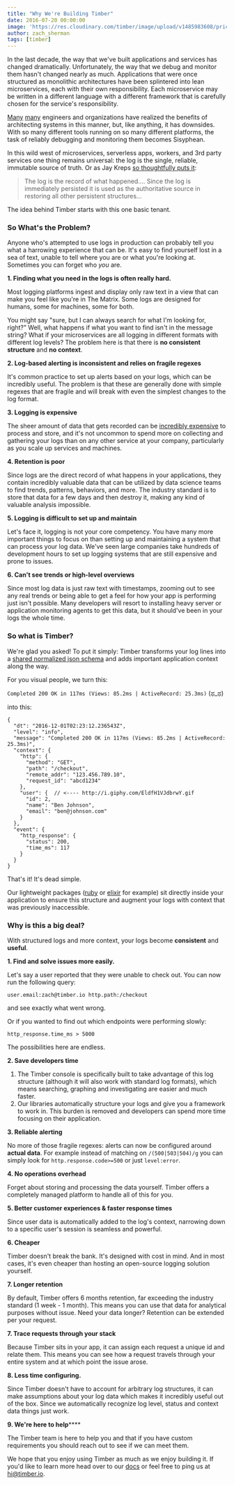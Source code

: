 ```yaml
---
title: "Why We're Building Timber"
date: 2016-07-20 00:00:00
image: 'https://res.cloudinary.com/timber/image/upload/v1485983608/pricing/why-we-are-building-timber.png'
author: zach_sherman
tags: [timber]
---
```


In the last decade, the way that we've built applications and services has changed dramatically. Unfortunately, the way that we debug and monitor them hasn't changed nearly as much. Applications that were once structured as monolithic architectures have been splintered into lean microservices, each with their own responsibility. Each microservice may be written in a different language with a different framework that is carefully chosen for the service's responsibility.

[Many](link) [many](link) engineers and organizations have realized the benefits of architecting systems in this manner, but, like anything, it has downsides. With so many different tools running on so many different platforms, the task of reliably debugging and monitoring them becomes Sisyphean.

In this wild west of microservices, serverless apps, workers, and 3rd party services one thing remains universal: the log is the single, reliable, immutable source of truth. Or as Jay Kreps [so thoughtfully puts it](https://engineering.linkedin.com/distributed-systems/log-what-every-software-engineer-should-know-about-real-time-datas-unifying):

> The log is the record of what happened.... Since the log is immediately persisted it is used as the authoritative source in restoring all other persistent structures...

The idea behind Timber starts with this one basic tenant.

### So What's the Problem?

Anyone who's attempted to use logs in production can probably tell you what a harrowing experience that can be. It's easy to find yourself lost in a sea of text, unable to tell where you are or what you're looking at. Sometimes you can forget who *you* are.

**1. Finding what you need in the logs is often really hard.**

Most logging platforms ingest and display only raw text in a view that can make you feel like you're in The Matrix. Some logs are designed for humans, some for machines, some for both.

You might say "sure, but I can always search for what I'm looking for, right?" Well, what happens if what you want to find isn't in the message string? What if your microservices are all logging in different formats with different log levels? The problem here is that there is **no consistent structure** and **no context**.

**2. Log-based alerting is inconsistent and relies on fragile regexes**

It's common practice to set up alerts based on your logs, which can be incredibly useful. The problem is that these are generally done with simple regexes that are fragile and will break with even the simplest changes to the log format.

**3. Logging is expensive**

The sheer amount of data that gets recorded can be [incredibly expensive](https://www.dropbox.com/s/zb0h8lrt7vuu262/Screenshot%202017-01-31%2013.29.19.png?dl=0) to process and store, and it's not uncommon to spend more on collecting and gathering your logs than on any other service at your company, particularly as you scale up services and machines.

**4. Retention is poor**

Since logs are the direct record of what happens in your applications, they contain incredibly valuable data that can be utilized by data science teams to find trends, patterns, behaviors, and more. The industry standard is to store that data for a few days and then destroy it, making any kind of valuable analysis impossible.

**5. Logging is difficult to set up and maintain**

Let's face it, logging is not your core competency. You have many more important things to focus on than setting up and maintaining a system that can process your log data. We've seen large companies take hundreds of development hours to set up logging systems that are still expensive and prone to issues.

**6. Can't see trends or high-level overviews**

Since most log data is just raw text with timestamps, zooming out to see any real trends or being able to get a feel for how your app is performing just isn't possible. Many developers will resort to installing heavy server or application monitoring agents to get this data, but it should've been in your logs the whole time.

### So what is Timber?

We're glad you asked! To put it simply: Timber transforms your log lines into a [shared normalized json schema](https://github.com/timberio/log-event-json-schema) and adds important application context along the way.

For you visual people, we turn this:

```Completed 200 OK in 117ms (Views: 85.2ms | ActiveRecord: 25.3ms)``` (ಥ_ಥ)

into this:

```
{
  "dt": "2016-12-01T02:23:12.236543Z",
  "level": "info",
  "message": "Completed 200 OK in 117ms (Views: 85.2ms | ActiveRecord: 25.3ms)",
  "context": {
    "http": {
      "method": "GET",
      "path": "/checkout",
      "remote_addr": "123.456.789.10",
      "request_id": "abcd1234"
    },
    "user": {  // <---- http://i.giphy.com/EldfH1VJdbrwY.gif
      "id": 2,
      "name": "Ben Johnson",
      "email": "ben@johnson.com"
    }
  },
  "event": {
    "http_response": {
      "status": 200,
      "time_ms": 117
    }
  }
}
```

That's it! It's dead simple.

Our lightweight packages ([ruby](github.com/timberio/timber-ruby (http://github.com/timberio/timber-ruby)) or [elixir](github.com/timberio/timber-elixir (http://github.com/timberio/timber-elixir)) for example) sit directly inside your application to ensure this structure and augment your logs with context that was previously inaccessible.

### Why is this a big deal?

With structured logs and more context, your logs become **consistent** and **useful**.

**1. Find and solve issues more easily.**

Let's say a user reported that they were unable to check out. You can now run the following query:

`user.email:zach@timber.io http.path:/checkout`

and see exactly what went wrong.

Or if you wanted to find out which endpoints were performing slowly:

`http_response.time_ms > 5000`

The possibilities here are endless.

**2. Save developers time**


1. The Timber console is specifically built to take advantage of this log structure (although it will also work with standard log formats), which means searching, graphing and investigating are easier and much faster.
2. Our libraries automatically structure your logs and give you a framework to work in. This burden is removed and developers can spend more time focusing on their application.

**3. Reliable alerting**

No more of those fragile regexes: alerts can now be configured around **actual data**. For example instead of matching on `/(500|503|504)/g` you can simply look for `http.response.code>=500` or just `level:error`.

**4. No operations overhead**

Forget about storing and processing the data yourself. Timber offers a completely managed platform to handle all of this for you.

**5. Better customer experiences & faster response times**

Since user data is automatically added to the log's context, narrowing down to a specific user's session is seamless and powerful.

**6. Cheaper**

Timber doesn't break the bank. It's designed with cost in mind. And in most cases, it's even cheaper than hosting an open-source logging solution yourself.

**7. Longer retention**

By default, Timber offers 6 months retention,  far exceeding the industry standard (1 week - 1 month). This means you can use that data for analytical purposes without issue. Need your data longer? Retention can be extended per your request.

**7. Trace requests through your stack**

Because Timber sits in your app, it can assign each request a unique id and relate them. This means you can see how a request travels through your entire system and at which point the issue arose.

**8.  Less time configuring.**

Since Timber doesn't have to account for arbitrary log structures, it can make assumptions about your log data which makes it incredibly useful out of the box. Since we automatically recognize log level, status and context data things just work.

**9. We're here to help******

The Timber team is here to help you and that if you have custom requirements you should reach out to see if we can meet them.

We hope that you enjoy using Timber as much as we enjoy building it. If you'd like to learn more head over to our [docs](/docs) or feel free to ping us at [hi@timber.io](mailto://hi@timber.io).
